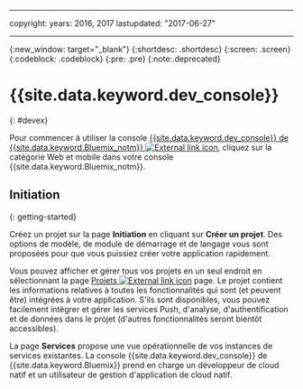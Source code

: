 ﻿---

copyright:
  years: 2016, 2017
lastupdated: "2017-06-27"

---
{:new_window: target="_blank"}
{:shortdesc: .shortdesc}
{:screen: .screen}
{:codeblock: .codeblock}
{:pre: .pre}
{:note:.deprecated}

# {{site.data.keyword.dev_console}}
{: #devex}

Pour commencer à utiliser la console [{{site.data.keyword.dev_console}} de {{site.data.keyword.Bluemix_notm}} ![External link icon](../icons/launch-glyph.svg "External link icon")](https://console.{DomainName}/developer/getting-started), cliquez sur la catégorie Web et mobile dans votre console {{site.data.keyword.Bluemix_notm}}. 


## Initiation
{: getting-started}

Créez un projet sur la page
**Initiation** en cliquant sur **Créer un projet**. Des
options de modèle, de module de démarrage et de langage vous sont proposées pour que vous
puissiez créer votre application rapidement.


Vous pouvez afficher et gérer tous vos projets en un seul endroit en sélectionnant la page [Projets ![External link icon](../icons/launch-glyph.svg "External link icon")](https://console.{DomainName}/developer/projects) page. Le
projet contient les informations relatives à toutes les fonctionnalités qui sont (et peuvent être) intégrées à votre application. S'ils sont disponibles, vous pouvez facilement intégrer et gérer les services Push, d'analyse, d'authentification et de données dans le projet (d'autres fonctionnalités seront bientôt accessibles).

La page **Services** propose une vue opérationnelle de vos instances de services existantes. La console {{site.data.keyword.dev_console}} de {{site.data.keyword.Bluemix}} prend en charge un développeur de cloud natif et un utilisateur de gestion d'application de cloud natif.


<!--You can also discover the {{site.data.keyword.Bluemix_notm}} Mobile offerings, link to the Mobile documentation and get answers from our {{site.data.keyword.Bluemix_notm}} Mobile services community on Stack Overflow.-->
